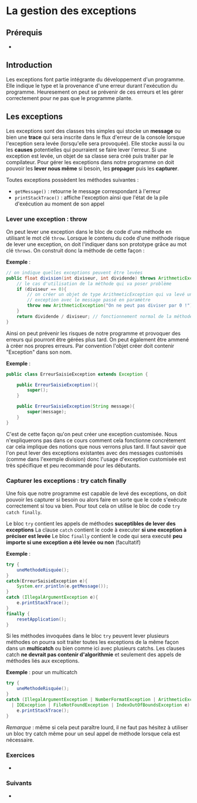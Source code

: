 # La gestion des exceptions

## Prérequis

+ []()

## Introduction

Les exceptions font partie intégrante du développement d'un programme. Elle indique le type et la provenance d'une erreur durant l'exécution du programme. Heuresement on peut se prévenir de ces erreurs et les gérer correctement pour ne pas que le programme plante.

## Les exceptions

Les exceptions sont des classes très simples qui stocke un **message** ou bien une **trace** qui sera inscrite dans le flux d'erreur de la console lorsque l'exception sera levée (lorsqu'elle sera provoquée). Elle stocke aussi la ou les **causes** potentielles qui pourraient se faire lever l'erreur. Si une exception est levée, un objet de sa classe sera créé puis traiter par le compilateur.
Pour gérer les exceptions dans notre programme on doit pouvoir les **lever nous même** si besoin, les **propager** puis les **capturer**.

Toutes exceptions possèdent les méthodes suivantes :

+ `getMessage()` : retourne le message correspondant à l'erreur
+ `printStackTrace()` : affiche l'exception ainsi que l'état de la pile d'exécution au moment de son appel

### Lever une exception : throw

On peut lever une exception dans le bloc de code d'une méthode en utilisant le mot clé `throw`.
Lorsque le contenu du code d'une méthode risque de lever une exception, on doit l'indiquer dans son prototype grâce au mot clé `throws`.
On construit donc la méthode de cette façon :

**Exemple** :

```java
// on indique quelles exceptions peuvent être levées
public float division(int diviseur, int dividende) throws ArithmeticException {
    // le cas d'utilisation de la méthode qui va poser problème
    if (diviseur == 0){  
        // on créer un objet de type ArithmeticException qui va levé une 
        // exception avec le message passé en paramètre
        throw new ArithmeticException("On ne peut pas diviser par 0 !"); 
    }
    return dividende / diviseur; // fonctionnement normal de la méthode
}
```

Ainsi on peut prévenir les risques de notre programme et provoquer des erreurs qui pourront être gérées plus tard. On peut également être ammené à créer nos propres erreurs. Par convention l'objet créer doit contenir "Exception" dans son nom.

**Exemple** :

```java
public class ErreurSaisieException extends Exception {

    public ErreurSaisieException(){
        super();
    }

    public ErreurSaisieException(String message){
        super(message);
    }
}
```

C'est de cette façon qu'on peut créer une exception customisée. Nous n'expliquerons pas dans ce cours comment cela fonctionne concrétement car cela implique des notions que nous verrons plus tard. Il faut savoir que l'on peut lever des exceptions existantes avec des messages customisés (comme dans l'exemple division) donc l'usage d'exception customisée est très spécifique et peu recommandé pour les débutants.

### Capturer les exceptions : try catch finally

Une fois que notre programme est capable de levé des exceptions, on doit pouvoir les capturer si besoin ou alors faire en sorte que le code s'exécute correctement si tou va bien. Pour tout cela on utilise le bloc de code `try catch finally`.

Le bloc `try` contient les appels de méthodes **suceptibles de lever des exceptions**
La clause `catch` contient le code à executer **si une exception à préciser est levée**
Le bloc `finally` contient le code qui sera executé **peu importe si une exception a été levée ou non** (facultatif)

**Exemple** :

```java
try {
    uneMethodeRisquée();
}
catch(ErreurSaisieException e){
    System.err.println(e.getMessage());
}
catch (IllegalArgumentException e){
    e.printStackTrace();
}
finally {
    resetApplication();
}
```

Si les méthodes invoquées dans le bloc `try` peuvent lever plusieurs méthodes on pourra soit traiter toutes les exceptions de la même façon dans un **multicatch** ou bien comme ici avec plusieurs catchs. Les clauses catch **ne devrait pas contenir d'algorithmie** et seulement des appels de méthodes liés aux exceptions.

**Exemple** : pour un multicatch

```java
try {
    uneMethodeRisquée();
}
catch (IllegalArgumentException | NumberFormatException | ArithmeticException 
  | IOException | FileNotFoundException | IndexOutOfBoundsException e) {
    e.printStackTrace();
}
```

*Remarque* : même si cela peut paraître lourd, il ne faut pas hésitez à utiliser un bloc try catch même pour un seul appel de méthode lorsque cela est nécessaire.

### Exercices

+ []()

### Suivants

+ []()
